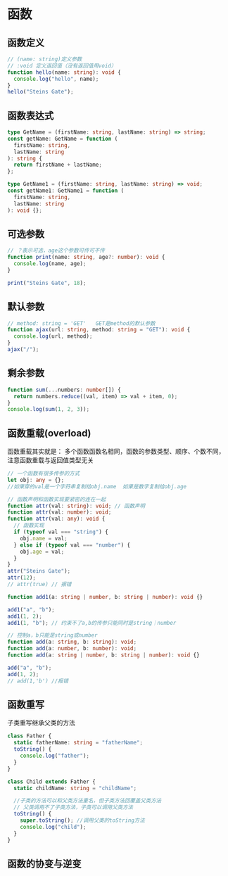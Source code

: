 <!--
 * @Author: xinxu
 * @Date: 2022-08-17 14:37:35
 * @LastEditors: xinxu
 * @LastEditTime: 2022-08-18 10:48:11
 * @FilePath: /azzlzzxz.github.io/docs/typescript/function.md
-->

# 函数

## 函数定义

```ts
// (name: string)定义参数
// :void 定义返回值（没有返回值用void）
function hello(name: string): void {
  console.log("hello", name);
}
hello("Steins Gate");
```

## 函数表达式

```ts
type GetName = (firstName: string, lastName: string) => string;
const getName: GetName = function (
  firstName: string,
  lastName: string
): string {
  return firstName + lastName;
};

type GetName1 = (firstName: string, lastName: string) => void;
const getName1: GetName1 = function (
  firstName: string,
  lastName: string
): void {};
```

## 可选参数

```ts
// ？表示可选，age这个参数可传可不传
function print(name: string, age?: number): void {
  console.log(name, age);
}

print("Steins Gate", 18);
```

## 默认参数

```ts
// method: string = 'GET'   GET是method的默认参数
function ajax(url: string, method: string = "GET"): void {
  console.log(url, method);
}
ajax("/");
```

## 剩余参数

```ts
function sum(...numbers: number[]) {
  return numbers.reduce((val, item) => val + item, 0);
}
console.log(sum(1, 2, 3));
```

## 函数重载(overload)

函数重载其实就是： 多个函数函数名相同，函数的参数类型、顺序、个数不同，注意函数重载与返回值类型无关

```ts
// 一个函数有很多传参的方式
let obj: any = {};
//如果穿的val是一个字符串复制给obj.name  如果是数字复制给obj.age

// 函数声明和函数实现要紧密的连在一起
function attr(val: string): void; // 函数声明
function attr(val: number): void;
function attr(val: any): void {
  // 函数实现
  if (typeof val === "string") {
    obj.name = val;
  } else if (typeof val === "number") {
    obj.age = val;
  }
}
attr("Steins Gate");
attr(12);
// attr(true) // 报错
```

```ts
function add1(a: string | number, b: string | number): void {}

add1("a", "b");
add1(1, 2);
add1(1, "b"); // 约束不了a,b的传参只能同时是string｜number

// 控制a，b只能是string或number
function add(a: string, b: string): void;
function add(a: number, b: number): void;
function add(a: string | number, b: string | number): void {}

add("a", "b");
add(1, 2);
// add(1,'b') //报错
```

## 函数重写

子类重写继承父类的方法

```ts
class Father {
  static fatherName: string = "fatherName";
  toString() {
    console.log("father");
  }
}

class Child extends Father {
  static childName: string = "childName";

  //子类的方法可以和父类方法重名，但子类方法回覆盖父类方法
  // 父类调用不了子类方法，子类可以调用父类方法
  toString() {
    super.toString(); //调用父类的toString方法
    console.log("child");
  }
}
```

## 函数的协变与逆变
